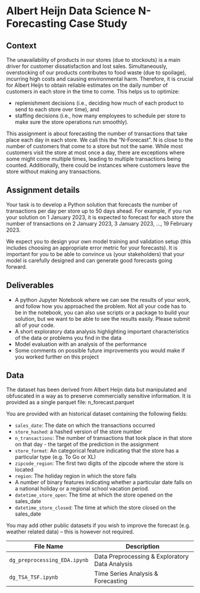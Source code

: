 # Albert Heijn Data Science N-Forecasting Case Study

## Context
The unavailability of products in our stores (due to stockouts) is a main driver for customer dissatisfaction and lost sales. Simultaneously, overstocking of our products contributes to food waste (due to spoilage), incurring high costs and causing environmental harm. Therefore, it is crucial for Albert Heijn to obtain reliable estimates on the daily number of customers in each store in the time to come. This helps us to optimize:

- replenishment decisions (i.e., deciding how much of each product to send to each store over time), and
- staffing decisions (i.e., how many employees to schedule per store to make sure the store operations run smoothly).

This assignment is about forecasting the number of transactions that take place each day in each store. We call this the “N-Forecast”. N is close to the number of customers that come to a store but not the same. While most customers visit the store at most once a day, there are exceptions where some might come multiple times, leading to multiple transactions being counted. Additionally, there could be instances where customers leave the store without making any transactions.

## Assignment details
Your task is to develop a Python solution that forecasts the number of transactions per day per store up to 50 days ahead. For example, if you run your solution on 1 January 2023, it is expected to forecast for each store the number of transactions on 2 January 2023, 3 January 2023, …, 19 February 2023.

We expect you to design your own model training and validation setup (this includes choosing an appropriate error metric for your forecasts). It is important for you to be able to convince us (your stakeholders) that your model is carefully designed and can generate good forecasts going forward.

## Deliverables
- A python Jupyter Notebook where we can see the results of your work, and follow how you approached the problem. Not all your code has to be in the notebook, you can also use scripts or a package to build your solution, but we want to be able to see the results easily. Please submit all of your code.
- A short exploratory data analysis highlighting important characteristics of the data or problems you find in the data
- Model evaluation with an analysis of the performance
- Some comments on possible future improvements you would make if you worked further on this project

## Data
The dataset has been derived from Albert Heijn data but manipulated and obfuscated in a way as to preserve commercially sensitive information. It is provided as a single parquet file: n_forecast.parquet

You are provided with an historical dataset containing the following fields:

- `sales_date`: The date on which the transactions occurred
- `store_hashed`: a hashed version of the store number
- `n_transactions`: The number of transactions that took place in that store on that day - the target of the prediction in the assignment
- `store_format`: An categorical feature indicating that the store has a particular type (e.g. To Go or XL)
- `zipcode_region`: The first two digits of the zipcode where the store is located
- `region`: The holiday region in which the store falls
- A number of binary features indicating whether a particular date falls on a national holiday or a regional school vacation period.
- `datetime_store_open`: The time at which the store opened on the sales_date
- `datetime_store_closed`: The time at which the store closed on the sales_date

You may add other public datasets if you wish to improve the forecast (e.g. weather related data) – this is however not required.

| File Name | Description |
| --- | --- |
| `dg_preprocessing_EDA.ipynb` | Data Preprocessing & Exploratory Data Analysis|
|`dg_TSA_TSF.ipynb` | Time Series Analysis & Forecasting |
